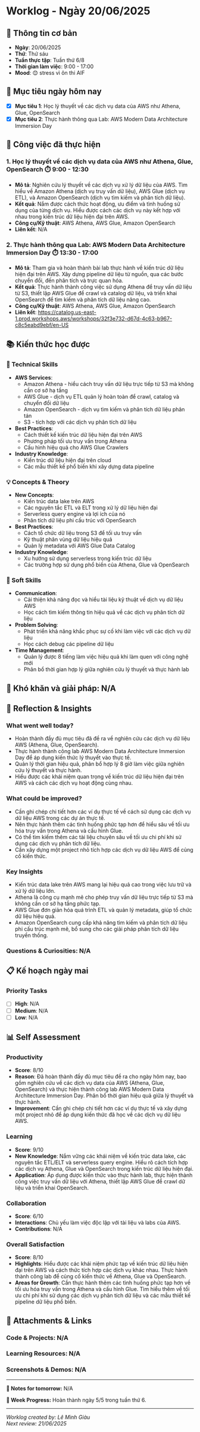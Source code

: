 # Worklog - Ngày 20/06/2025

## 📅 Thông tin cơ bản
- **Ngày**: 20/06/2025
- **Thứ**: Thứ sáu
- **Tuần thực tập**: Tuần thứ 6/8
- **Thời gian làm việc**: 9:00 - 17:00
- **Mood**: 😊 stress vì ôn thi AIF

## 🎯 Mục tiêu ngày hôm nay
- [x] **Mục tiêu 1**: Học lý thuyết về các dịch vụ data của AWS như Athena, Glue, OpenSearch
- [x] **Mục tiêu 2**: Thực hành thông qua Lab: AWS Modern Data Architecture Immersion Day

## 💼 Công việc đã thực hiện

### 1. Học lý thuyết về các dịch vụ data của AWS như Athena, Glue, OpenSearch ⏱️ 9:00 - 12:30
- **Mô tả**: Nghiên cứu lý thuyết về các dịch vụ xử lý dữ liệu của AWS. Tìm hiểu về Amazon Athena (dịch vụ truy vấn dữ liệu), AWS Glue (dịch vụ ETL), và Amazon OpenSearch (dịch vụ tìm kiếm và phân tích dữ liệu).
- **Kết quả**: Nắm được cách thức hoạt động, ưu điểm và tình huống sử dụng của từng dịch vụ. Hiểu được cách các dịch vụ này kết hợp với nhau trong kiến trúc dữ liệu hiện đại trên AWS.
- **Công cụ/Kỹ thuật**: AWS Athena, AWS Glue, Amazon OpenSearch
- **Liên kết**: N/A

### 2. Thực hành thông qua Lab: AWS Modern Data Architecture Immersion Day ⏱️ 13:30 - 17:00
- **Mô tả**: Tham gia và hoàn thành bài lab thực hành về kiến trúc dữ liệu hiện đại trên AWS. Xây dựng pipeline dữ liệu từ nguồn, qua các bước chuyển đổi, đến phân tích và trực quan hóa.
- **Kết quả**: Thực hành thành công việc sử dụng Athena để truy vấn dữ liệu từ S3, thiết lập AWS Glue để crawl và catalog dữ liệu, và triển khai OpenSearch để tìm kiếm và phân tích dữ liệu nâng cao.
- **Công cụ/Kỹ thuật**: AWS Athena, AWS Glue, Amazon OpenSearch
- **Liên kết**: https://catalog.us-east-1.prod.workshops.aws/workshops/32f3e732-d67d-4c63-b967-c8c5eabd9ebf/en-US

## 📚 Kiến thức học được

### 🔧 Technical Skills

- **AWS Services**: 
	- Amazon Athena - hiểu cách truy vấn dữ liệu trực tiếp từ S3 mà không cần cơ sở hạ tầng
	- AWS Glue - dịch vụ ETL quản lý hoàn toàn để crawl, catalog và chuyển đổi dữ liệu
	- Amazon OpenSearch - dịch vụ tìm kiếm và phân tích dữ liệu phân tán
	- S3 - tích hợp với các dịch vụ phân tích dữ liệu
- **Best Practices**: 
	- Cách thiết kế kiến trúc dữ liệu hiện đại trên AWS
	- Phương pháp tối ưu truy vấn trong Athena
	- Cấu hình hiệu quả cho AWS Glue Crawlers
- **Industry Knowledge**: 
	- Kiến trúc dữ liệu hiện đại trên cloud
	- Các mẫu thiết kế phổ biến khi xây dựng data pipeline

### 💡 Concepts & Theory
- **New Concepts**: 
	- Kiến trúc data lake trên AWS
	- Các nguyên tắc ETL và ELT trong xử lý dữ liệu hiện đại
	- Serverless query engine và lợi ích của nó
	- Phân tích dữ liệu phi cấu trúc với OpenSearch
- **Best Practices**: 
	- Cách tổ chức dữ liệu trong S3 để tối ưu truy vấn
	- Kỹ thuật phân vùng dữ liệu hiệu quả
	- Quản lý metadata với AWS Glue Data Catalog
- **Industry Knowledge**: 
	- Xu hướng sử dụng serverless trong kiến trúc dữ liệu
	- Các trường hợp sử dụng phổ biến của Athena, Glue và OpenSearch

### 🤝 Soft Skills
- **Communication**: 
	- Cải thiện khả năng đọc và hiểu tài liệu kỹ thuật về dịch vụ dữ liệu AWS
	- Học cách tìm kiếm thông tin hiệu quả về các dịch vụ phân tích dữ liệu
- **Problem Solving**: 
	- Phát triển khả năng khắc phục sự cố khi làm việc với các dịch vụ dữ liệu
	- Học cách debug các pipeline dữ liệu
- **Time Management**: 
	- Quản lý được 8 tiếng làm việc hiệu quả khi làm quen với công nghệ mới
	- Phân bổ thời gian hợp lý giữa nghiên cứu lý thuyết và thực hành lab

## 🚧 Khó khăn và giải pháp: N/A

## 💭 Reflection & Insights

### What went well today?
- Hoàn thành đầy đủ mục tiêu đã đề ra về nghiên cứu các dịch vụ dữ liệu AWS (Athena, Glue, OpenSearch).
- Thực hành thành công lab AWS Modern Data Architecture Immersion Day để áp dụng kiến thức lý thuyết vào thực tế.
- Quản lý thời gian hiệu quả, phân bổ hợp lý 8 giờ làm việc giữa nghiên cứu lý thuyết và thực hành.
- Hiểu được các khái niệm quan trọng về kiến trúc dữ liệu hiện đại trên AWS và cách các dịch vụ hoạt động cùng nhau.

### What could be improved?
- Cần ghi chép chi tiết hơn các ví dụ thực tế về cách sử dụng các dịch vụ dữ liệu AWS trong các dự án thực tế.
- Nên thực hành thêm các tình huống phức tạp hơn để hiểu sâu về tối ưu hóa truy vấn trong Athena và cấu hình Glue.
- Có thể tìm kiếm thêm các tài liệu chuyên sâu về tối ưu chi phí khi sử dụng các dịch vụ phân tích dữ liệu.
- Cần xây dựng một project nhỏ tích hợp các dịch vụ dữ liệu AWS để củng cố kiến thức.

### Key Insights
- Kiến trúc data lake trên AWS mang lại hiệu quả cao trong việc lưu trữ và xử lý dữ liệu lớn.
- Athena là công cụ mạnh mẽ cho phép truy vấn dữ liệu trực tiếp từ S3 mà không cần cơ sở hạ tầng phức tạp.
- AWS Glue đơn giản hóa quá trình ETL và quản lý metadata, giúp tổ chức dữ liệu hiệu quả.
- Amazon OpenSearch cung cấp khả năng tìm kiếm và phân tích dữ liệu phi cấu trúc mạnh mẽ, bổ sung cho các giải pháp phân tích dữ liệu truyền thống.

### Questions & Curiosities: N/A

## 📋 Kế hoạch ngày mai

### Priority Tasks
- [ ] **High**: N/A
- [ ] **Medium**: N/A
- [ ] **Low**: N/A

## 📊 Self Assessment

### Productivity
- **Score**: 8/10
- **Reason**: Đã hoàn thành đầy đủ mục tiêu đề ra cho ngày hôm nay, bao gồm nghiên cứu về các dịch vụ data của AWS (Athena, Glue, OpenSearch) và thực hiện thành công lab AWS Modern Data Architecture Immersion Day. Phân bổ thời gian hiệu quả giữa lý thuyết và thực hành.
- **Improvement**: Cần ghi chép chi tiết hơn các ví dụ thực tế và xây dựng một project nhỏ để áp dụng kiến thức đã học về các dịch vụ dữ liệu AWS.

### Learning
- **Score**: 9/10
- **New Knowledge**: Nắm vững các khái niệm về kiến trúc data lake, các nguyên tắc ETL/ELT và serverless query engine. Hiểu rõ cách tích hợp các dịch vụ Athena, Glue và OpenSearch trong kiến trúc dữ liệu hiện đại.
- **Application**: Áp dụng được kiến thức vào thực hành lab, thực hiện thành công việc truy vấn dữ liệu với Athena, thiết lập AWS Glue để crawl dữ liệu và triển khai OpenSearch.

### Collaboration
- **Score**: 6/10
- **Interactions**: Chủ yếu làm việc độc lập với tài liệu và labs của AWS.
- **Contributions**: N/A

### Overall Satisfaction
- **Score**: 8/10
- **Highlights**: Hiểu được các khái niệm phức tạp về kiến trúc dữ liệu hiện đại trên AWS và cách thức tích hợp các dịch vụ khác nhau. Thực hành thành công lab để củng cố kiến thức về Athena, Glue và OpenSearch.
- **Areas for Growth**: Cần thực hành thêm các tình huống phức tạp hơn về tối ưu hóa truy vấn trong Athena và cấu hình Glue. Tìm hiểu thêm về tối ưu chi phí khi sử dụng các dịch vụ phân tích dữ liệu và các mẫu thiết kế pipeline dữ liệu phổ biến.

## 📎 Attachments & Links

### Code & Projects: N/A

### Learning Resources: N/A

### Screenshots & Demos: N/A

---

**📝 Notes for tomorrow:** N/A

**🎯 Week Progress:** Hoàn thành ngày 5/5 trong tuần thứ 6.

---
*Worklog created by: Lê Minh Giàu*  
*Next review: 21/06/2025*
